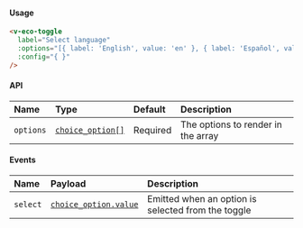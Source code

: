 #### Usage

```html
<v-eco-toggle
  label="Select language"
  :options="[{ label: 'English', value: 'en' }, { label: 'Español', value: 'es' }]"
  :config="{ }"
/>
```

#### API

| Name      | Type                              | Default  | Description                        |
| :-------- | :-------------------------------- | :------- | :--------------------------------- |
| `options` | [`choice_option[]`](/guide/types) | Required | The options to render in the array |

#### Events

| Name     | Payload                               | Description                                        |
| :------- | :------------------------------------ | :------------------------------------------------- |
| `select` | [`choice_option.value`](/guide/types) | Emitted when an option is selected from the toggle |
